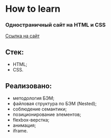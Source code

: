 # How to learn

### Одностраничный сайт на HTML и CSS
[Ссылка на сайт](https://dhoine345.github.io/how-to-learn/)

## Стек:
- HTML;
- CSS.

## Реализовано:
- методология БЭМ;
- файловая структура по БЭМ (Nested);
- соблюдение семантики;
- позиционирование элементов;
- flexbox-верстка;
- анимация;
- iframe.



